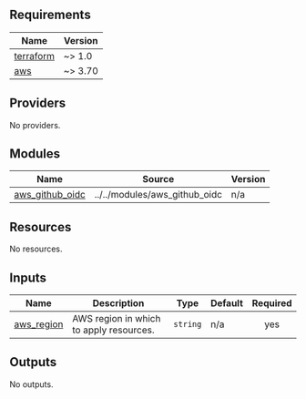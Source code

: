 <!-- BEGIN_TF_DOCS -->
## Requirements

| Name | Version |
|------|---------|
| <a name="requirement_terraform"></a> [terraform](#requirement\_terraform) | ~> 1.0 |
| <a name="requirement_aws"></a> [aws](#requirement\_aws) | ~> 3.70 |

## Providers

No providers.

## Modules

| Name | Source | Version |
|------|--------|---------|
| <a name="module_aws_github_oidc"></a> [aws\_github\_oidc](#module\_aws\_github\_oidc) | ../../modules/aws_github_oidc | n/a |

## Resources

No resources.

## Inputs

| Name | Description | Type | Default | Required |
|------|-------------|------|---------|:--------:|
| <a name="input_aws_region"></a> [aws\_region](#input\_aws\_region) | AWS region in which to apply resources. | `string` | n/a | yes |

## Outputs

No outputs.
<!-- END_TF_DOCS -->